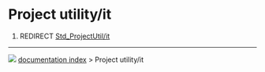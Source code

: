 # Project utility/it
1.  REDIRECT [Std_ProjectUtil/it](Std_ProjectUtil/it.md)



---
![](images/Button_right.svg) [documentation index](../README.md) > Project utility/it
